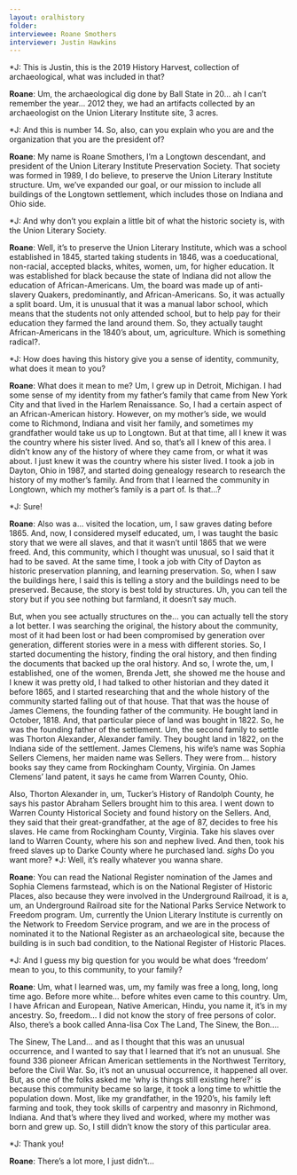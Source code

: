 ```yaml
---
layout: oralhistory
folder:
interviewee: Roane Smothers
interviewer: Justin Hawkins
---
```


*J: This is Justin, this is the 2019 History Harvest, collection of
archaeological, what was included in that?

**Roane**: Um, the archaeological dig done by Ball State in 20… ah I can’t remember the year… 2012 they, we had an artifacts collected by an archaeologist on the Union Literary Institute site, 3 acres.

*J: And this is number 14. So, also, can you explain who you are and the organization
that you are the president of?

**Roane**: My name is Roane Smothers, I’m a Longtown descendant, and president of the
Union Literary Institute Preservation Society.
 That society was formed in 1989, I do believe, to
preserve the Union Literary Institute structure.
 Um, we’ve expanded our goal, or our mission to
include all buildings of the Longtown settlement, which includes those on Indiana and Ohio side.

*J: And why don’t you explain a little bit of what the historic society is, with the Union
Literary Society.

**Roane**: Well, it’s to preserve the Union Literary Institute, which was a school established in
1845, started taking students in 1846, was a coeducational, non-racial, accepted blacks, whites,
women, um, for higher education.
 It was established for black because the state of Indiana did
not allow the education of African-Americans.
 Um, the board was made up of anti-slavery
Quakers, predominantly, and African-Americans.
 So, it was actually a split board.
 Um, it is
unusual that it was a manual labor school, which means that the students not only attended
school, but to help pay for their education they farmed the land around them.
 So, they actually
taught African-Americans in the 1840’s about, um, agriculture.
 Which is something radical?.

*J: How does having this history give you a sense of identity, community, what does it
mean to you?

**Roane**: What does it mean to me? Um, I grew up in Detroit, Michigan.
 I had some sense of
my identity from my father’s family that came from New York City and that lived in the Harlem
Renaissance.
 So, I had a certain aspect of an African-American history.
 However, on my
mother’s side, we would come to Richmond, Indiana and visit her family, and sometimes my
grandfather would take us up to Longtown.
 But at that time, all I knew it was the country where
his sister lived.
 And so, that’s all I knew of this area.
 I didn’t know any of the history of where
they came from, or what it was about.
 I just knew it was the country where his sister lived.
 I took
a job in Dayton, Ohio in 1987, and started doing genealogy research to research the history of
my mother’s family.
 And from that I learned the community in Longtown, which my mother’s
family is a part of.
 Is that…?
 
*J: Sure!

**Roane**: Also was a… visited the location, um, I saw graves dating before 1865.
 And, now, I
considered myself educated, um, I was taught the basic story that we were all slaves, and that it
wasn’t until 1865 that we were freed.
 And, this community, which I thought was unusual, so I
said that it had to be saved.
 At the same time, I took a job with City of Dayton as historic
preservation planning, and learning preservation.
 So, when I saw the buildings here, I said this is
telling a story and the buildings need to be preserved.
 Because, the story is best told by
structures.
 Uh, you can tell the story but if you see nothing but farmland, it doesn’t say much.

But, when you see actually structures on the… you can actually tell the story a lot better.
 I was
searching the original, the history about the community, most of it had been lost or had been
compromised by generation over generation, different stories were in a mess with different
stories.
 So, I started documenting the history, finding the oral history, and then finding the
documents that backed up the oral history.
 And so, I wrote the, um, I established, one of the
women, Brenda Jett, she showed me the house and I knew it was pretty old, I had talked to other
historian and they dated it before 1865, and I started researching that and the whole history of the
community started falling out of that house.
 That that was the house of James Clemens, the
founding father of the community.
 He bought land in October, 1818.
 And, that particular piece of
land was bought in 1822.
 So, he was the founding father of the settlement.
 Um, the second
family to settle was Thorton Alexander, Alexander family.
 They bought land in 1822, on the
Indiana side of the settlement.
 James Clemens, his wife’s name was Sophia Sellers Clemens, her
maiden name was Sellers.
 They were from… history books say they came from Rockingham
County, Virginia.
 On James Clemens’ land patent, it says he came from Warren County, Ohio.

Also, Thorton Alexander in, um, Tucker’s History of Randolph County, he says his pastor
Abraham Sellers brought him to this area.
 I went down to Warren County Historical Society and
found history on the Sellers.
 And, they said that their great-grandfather, at the age of 87, decides
to free his slaves.
 He came from Rockingham County, Virginia.
 Take his slaves over land to
Warren County, where his son and nephew lived.
 And then, took his freed slaves up to Darke
County where he purchased land.
 *sighs* Do you want more?
*J: Well, it’s really whatever you wanna share.

**Roane**: You can read the National Register nomination of the James and Sophia Clemens
farmstead, which is on the National Register of Historic Places, also because they were involved
in the Underground Railroad, it is a, um, an Underground Railroad site for the National Parks
Service Network to Freedom program.
 Um, currently the Union Literary Institute is currently on
the Network to Freedom Service program, and we are in the process of nominated it to the
National Register as an archaeological site, because the building is in such bad condition, to the
National Register of Historic Places.

*J: And I guess my big question for you would be what does ‘freedom’ mean to you, to
this community, to your family?

**Roane**: Um, what I learned was, um, my family was free a long, long, long time ago.
 Before
more white… before whites even came to this country.
 Um, I have African and European, Native
American, Hindu, you name it, it’s in my ancestry.
 So, freedom… I did not know the story of
free persons of color.
 Also, there’s a book called Anna-lisa Cox The Land, The Sinew, the Bon….

The Sinew, The Land… and as I thought that this was an unusual occurrence, and I wanted to say
that I learned that it’s not an unusual.
 She found 336 pioneer African American settlements in the
Northwest Territory, before the Civil War.
 So, it’s not an unusual occurrence, it happened all
over.
 But, as one of the folks asked me ‘why is things still existing here?’ is because this
community became so large, it took a long time to whittle the population down.
 Most, like my
grandfather, in the 1920’s, his family left farming and took, they took skills of carpentry and
masonry in Richmond, Indiana.
 And that’s where they lived and worked, where my mother was
born and grew up.
 So, I still didn’t know the story of this particular area.

*J: Thank you!

**Roane**: There’s a lot more, I just didn’t…

